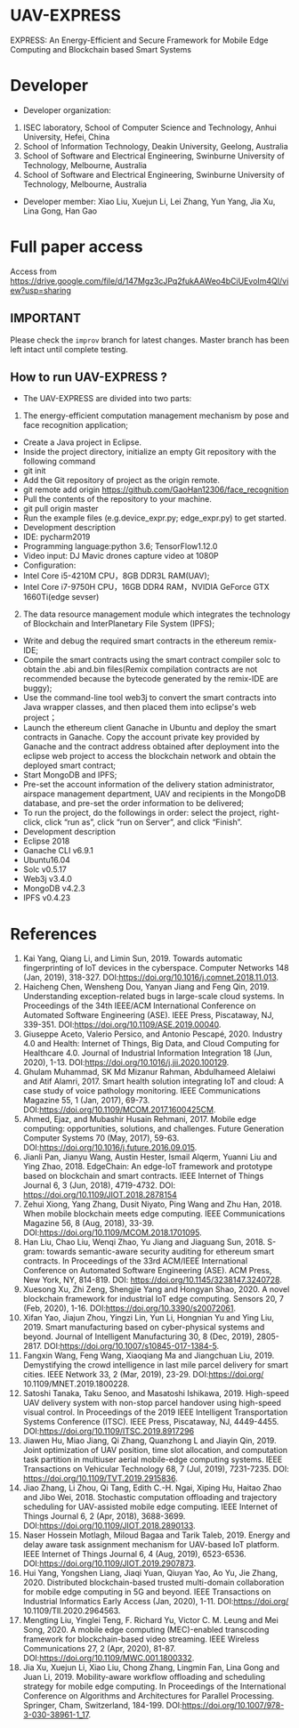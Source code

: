 # UAV-EXPRESS
EXPRESS: An Energy-Efficient and Secure Framework for Mobile Edge Computing and Blockchain based Smart Systems
# Developer
* Developer organization:
1. ISEC laboratory, School of Computer Science and Technology, Anhui University, Hefei, China
2. School of Information Technology, Deakin University, Geelong, Australia
3. School of Software and Electrical Engineering, Swinburne University of Technology, Melbourne, Australia
4. School of Software and Electrical Engineering, Swinburne University of Technology, Melbourne, Australia
* Developer member: Xiao Liu, Xuejun Li, Lei Zhang, Yun Yang, Jia Xu, Lina Gong, Han Gao

# Full paper access
Access from <A href="https://drive.google.com/file/d/147Mgz3cJPq2fukAAWeo4bCiUEvoIm4QI/view?usp=sharing">https://drive.google.com/file/d/147Mgz3cJPq2fukAAWeo4bCiUEvoIm4QI/view?usp=sharing</A>

## IMPORTANT
Please check the `improv` branch for latest changes. Master branch has been left intact until complete testing.

## How to run UAV-EXPRESS ?

* The UAV-EXPRESS are divided into two parts:
1. The energy-efficient computation management mechanism by pose and face recognition application;
*	Create a Java project in Eclipse.
*	Inside the project directory, initialize an empty Git repository with the following command
* git init
*	Add the Git repository of project as the origin remote.
* git remote add origin <A href="https://github.com/GaoHan12306/face_recognition">https://github.com/GaoHan12306/face_recognition
*	Pull the contents of the repository to your machine.
* git pull origin master
*	Run the example files (e.g.device_expr.py; edge_expr.py) to get started.
* Development description
*	IDE: pycharm2019
*	Programming language:python 3.6; TensorFlow1.12.0
*	Video input: DJ Mavic drones capture video at 1080P
*	Configuration:
* Intel Core i5-4210M CPU，8GB DDR3L RAM(UAV);
* Intel Core i7-9750H CPU，16GB DDR4 RAM，NVIDIA GeForce GTX 1660Ti(edge sevser)

2. The data resource management module which integrates the technology of Blockchain and InterPlanetary File System (IPFS);
* Write and debug the required smart contracts in the ethereum remix- IDE;
* Compile the smart contracts using the smart contract compiler solc to obtain the .abi and.bin files(Remix compilation contracts are not recommended because the bytecode generated by the remix-IDE are buggy);
* Use the command-line tool web3j to convert the smart contracts into Java wrapper classes, and then placed them into eclipse's web project；
* Launch the ethereum client Ganache in Ubuntu and deploy the smart contracts in Ganache. Copy the account private key provided by Ganache and the contract address obtained after deployment into the eclipse web project to access the blockchain network and obtain the deployed smart contract;
* Start MongoDB and IPFS;
* Pre-set the account information of the delivery station administrator, airspace management department, UAV and recipients in the MongoDB database, and pre-set the order information to be delivered;
* To run the project, do the followings in order: select the project, right-click, click “run as”, click “run on Server”, and click “Finish”.
* Development description
* Eclipse 2018
* Ganache CLI v6.9.1
* Ubuntu16.04
* Solc v0.5.17
* Web3j v3.4.0
* MongoDB v4.2.3
* IPFS v0.4.23

# References
1.	Kai Yang, Qiang Li, and Limin Sun, 2019. Towards automatic fingerprinting of IoT devices in the cyberspace. Computer Networks 148 (Jan, 2019), 318-327. DOI:https://doi.org/10.1016/j.comnet.2018.11.013.
2.	Haicheng Chen, Wensheng Dou, Yanyan Jiang and Feng Qin, 2019. Understanding exception-related bugs in large-scale cloud systems. In Proceedings of the 34th IEEE/ACM International Conference on Automated Software Engineering (ASE). IEEE Press, Piscataway, NJ, 339-351. DOI:https://doi.org/10.1109/ASE.2019.00040.
3.	Giuseppe Aceto, Valerio Persico, and Antonio Pescapé, 2020. Industry 4.0 and Health: Internet of Things, Big Data, and Cloud Computing for Healthcare 4.0. Journal of Industrial Information Integration 18 (Jun, 2020), 1-13. DOI:https://doi.org/10.1016/j.jii.2020.100129.
4.	Ghulam Muhammad, SK Md Mizanur Rahman, Abdulhameed Alelaiwi and Atif Alamri, 2017. Smart health solution integrating IoT and cloud: A case study of voice pathology monitoring. IEEE Communications Magazine 55, 1 (Jan, 2017), 69-73. DOI:https://doi.org/10.1109/MCOM.2017.1600425CM.
5.	Ahmed, Ejaz, and Mubashir Husain Rehmani, 2017. Mobile edge computing: opportunities, solutions, and challenges. Future Generation Computer Systems 70 (May, 2017), 59-63. DOI:https://doi.org/10.1016/j.future.2016.09.015.
6.	Jianli Pan, Jianyu Wang, Austin Hester, Ismail Alqerm, Yuanni Liu and Ying Zhao, 2018. EdgeChain: An edge-IoT framework and prototype based on blockchain and smart contracts. IEEE Internet of Things Journal 6, 3 (Jun, 2018), 4719-4732. DOI: https://doi.org/10.1109/JIOT.2018.2878154
7.	Zehui Xiong, Yang Zhang, Dusit Niyato, Ping Wang and Zhu Han, 2018. When mobile blockchain meets edge computing. IEEE Communications Magazine 56, 8 (Aug, 2018), 33-39. DOI:https://doi.org/10.1109/MCOM.2018.1701095.
8.	Han Liu, Chao Liu, Wenqi Zhao, Yu Jiang and Jiaguang Sun, 2018. S-gram: towards semantic-aware security auditing for ethereum smart contracts. In Proceedings of the 33rd ACM/IEEE International Conference on Automated Software Engineering (ASE). ACM Press, New York, NY, 814-819. DOI: https://doi.org/10.1145/3238147.3240728.
9.	Xuesong Xu, Zhi Zeng, Shengjie Yang and Hongyan Shao, 2020. A novel blockchain framework for industrial IoT edge computing. Sensors 20, 7 (Feb, 2020), 1-16. DOI:https://doi.org/10.3390/s20072061.
10.	Xifan Yao, Jiajun Zhou, Yingzi Lin, Yun Li, Hongnian Yu and Ying Liu, 2019. Smart manufacturing based on cyber-physical systems and beyond. Journal of Intelligent Manufacturing 30, 8 (Dec, 2019), 2805-2817. DOI:https://doi.org/10.1007/s10845-017-1384-5.
11.	Fangxin Wang, Feng Wang, Xiaoqiang Ma and Jiangchuan Liu, 2019. Demystifying the crowd intelligence in last mile parcel delivery for smart cities. IEEE Network 33, 2 (Mar, 2019), 23-29. DOI:https://doi.org/ 10.1109/MNET.2019.1800228.
12.	Satoshi Tanaka, Taku Senoo, and Masatoshi Ishikawa, 2019. High-speed UAV delivery system with non-stop parcel handover using high-speed visual control. In Proceedings of the 2019 IEEE Intelligent Transportation Systems Conference (ITSC). IEEE Press, Piscataway, NJ, 4449-4455. DOI:https://doi.org/10.1109/ITSC.2019.8917296
13.	Jiawen Hu, Miao Jiang, Qi Zhang, Quanzhong L and Jiayin Qin, 2019. Joint optimization of UAV position, time slot allocation, and computation task partition in multiuser aerial mobile-edge computing systems. IEEE Transactions on Vehicular Technology 68, 7 (Jul, 2019), 7231-7235. DOI: https://doi.org/10.1109/TVT.2019.2915836.
14.	Jiao Zhang, Li Zhou, Qi Tang, Edith C.-H. Ngai, Xiping Hu, Haitao Zhao and Jibo Wei, 2018. Stochastic computation offloading and trajectory scheduling for UAV-assisted mobile edge computing. IEEE Internet of Things Journal 6, 2 (Apr, 2018), 3688-3699. DOI:https://doi.org/10.1109/JIOT.2018.2890133.
15.	Naser Hossein Motlagh, Miloud Bagaa and Tarik Taleb, 2019. Energy and delay aware task assignment mechanism for UAV-based IoT platform. IEEE Internet of Things Journal 6, 4 (Aug, 2019), 6523-6536. DOI:https://doi.org/10.1109/JIOT.2019.2907873.
16.	Hui Yang, Yongshen Liang, Jiaqi Yuan, Qiuyan Yao, Ao Yu, Jie Zhang, 2020. Distributed blockchain-based trusted multi-domain collaboration for mobile edge computing in 5G and beyond. IEEE Transactions on Industrial Informatics Early Access (Jan, 2020), 1-11. DOI:https://doi.org/ 10.1109/TII.2020.2964563.
17.	Mengting Liu, Yinglei Teng, F. Richard Yu, Victor C. M. Leung and Mei Song, 2020. A mobile edge computing (MEC)-enabled transcoding framework for blockchain-based video streaming. IEEE Wireless Communications 27, 2 (Apr, 2020), 81-87. DOI:https://doi.org/10.1109/MWC.001.1800332.
18.	Jia Xu, Xuejun Li, Xiao Liu, Chong Zhang, Lingmin Fan, Lina Gong and Juan Li, 2019. Mobility-aware workflow offloading and scheduling strategy for mobile edge computing. In Proceedings of the International Conference on Algorithms and Architectures for Parallel Processing. Springer, Cham, Switzerland, 184-199. DOI:https://doi.org/10.1007/978-3-030-38961-1_17.
